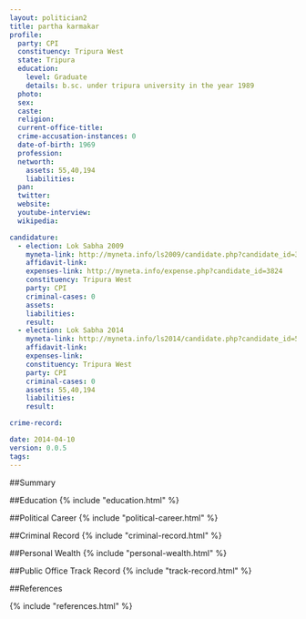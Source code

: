 ```yaml
---
layout: politician2
title: partha karmakar
profile: 
  party: CPI
  constituency: Tripura West
  state: Tripura
  education: 
    level: Graduate
    details: b.sc. under tripura university in the year 1989
  photo: 
  sex: 
  caste: 
  religion: 
  current-office-title: 
  crime-accusation-instances: 0
  date-of-birth: 1969
  profession: 
  networth: 
    assets: 55,40,194
    liabilities: 
  pan: 
  twitter: 
  website: 
  youtube-interview: 
  wikipedia: 

candidature: 
  - election: Lok Sabha 2009
    myneta-link: http://myneta.info/ls2009/candidate.php?candidate_id=3824
    affidavit-link: 
    expenses-link: http://myneta.info/expense.php?candidate_id=3824
    constituency: Tripura West 
    party: CPI
    criminal-cases: 0
    assets: 
    liabilities: 
    result:  
  - election: Lok Sabha 2014
    myneta-link: http://myneta.info/ls2014/candidate.php?candidate_id=524
    affidavit-link: 
    expenses-link: 
    constituency: Tripura West 
    party: CPI
    criminal-cases: 0
    assets: 55,40,194
    liabilities: 
    result:  

crime-record: 

date: 2014-04-10
version: 0.0.5
tags: 
---
```


##Summary


##Education
{% include "education.html" %}


##Political Career
{% include "political-career.html" %}


##Criminal Record
{% include "criminal-record.html" %}


##Personal Wealth
{% include "personal-wealth.html" %}


##Public Office Track Record
{% include "track-record.html" %}


##References


{% include "references.html" %}

